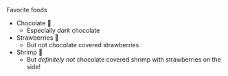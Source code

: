 Favorite foods
- Chocolate :candy:
  - Especially *dark* chocolate
- Strawberries :strawberry:
  - But not chocolate covered strawberries
- Shrimp :shrimp:
  - But *definitely not* chocolate covered shrimp with strawberries on the side!
